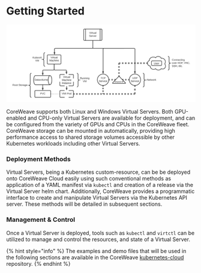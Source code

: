 # Getting Started

![](../.gitbook/assets/virtualserver-6-.png)

CoreWeave supports both Linux and Windows Virtual Servers. Both GPU-enabled and CPU-only Virtual Servers are available for deployment, and can be configured from the variety of GPUs and CPUs in the CoreWeave fleet. CoreWeave storage can be mounted in automatically, providing high performance access to shared storage volumes accessible by other Kubernetes workloads including other Virtual Servers.

### Deployment Methods

Virtual Servers, being a Kubernetes custom-resource, can be be deployed onto CoreWeave Cloud easily using such conventional methods as application of a YAML manifest via `kubectl` and creation of a release via the Virtual Server helm chart. Additionally, CoreWeave provides a programmatic interface to create and manipulate Virtual Servers via the Kubernetes API server. These methods will be detailed in subsequent sections.

### Management & Control

Once a Virtual Server is deployed, tools such as `kubectl` and `virtctl` can be utilized to manage and control the resources, and state of a Virtual Server.

{% hint style="info" %}
The examples and demo files that will be used in the following sections are available in the CoreWeave [kubernetes-cloud](https://github.com/coreweave/kubernetes-cloud/tree/master/virtual-server/examples) repository.
{% endhint %}



